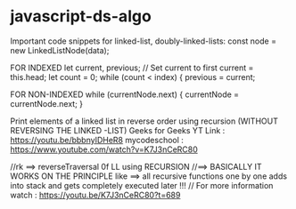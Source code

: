 # javascript-ds-algo

Important code snippets for linked-list, doubly-linked-lists:
const node = new LinkedListNode(data);

FOR INDEXED
let current, previous;
// Set current to first
current = this.head;
let count = 0;
while (count < index) {
previous = current;

FOR NON-INDEXED
while (currentNode.next) {
currentNode = currentNode.next;
}

Print elements of a linked list in reverse order using recursion (WITHOUT REVERSING THE LINKED -LIST)
Geeks for Geeks YT Link : https://youtu.be/bbbnyIDHeR8
mycodeschool : https://www.youtube.com/watch?v=K7J3nCeRC80

//rk ==> reverseTraversal 0f LL  using RECURSION
//==> BASICALLY IT WORKS ON THE PRINCIPLE like ==> all recursive functions one by one adds into stack and gets completely executed later !!!
// For more information watch : https://youtu.be/K7J3nCeRC80?t=689




